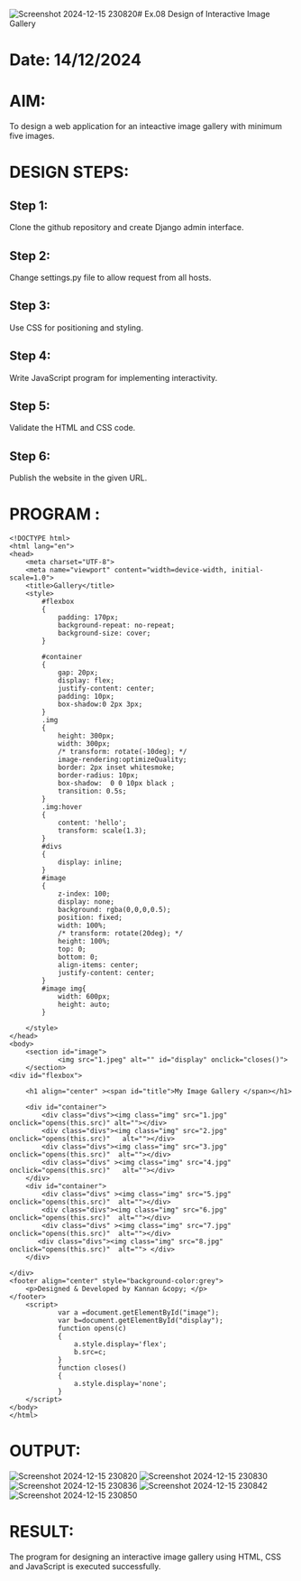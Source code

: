 ![Screenshot 2024-12-15 230820](https://github.com/user-attachments/assets/43b171e2-9521-4a31-be8d-eb49d72e4ad5)# Ex.08 Design of Interactive Image Gallery
# Date: 14/12/2024
# AIM:
To design a web application for an inteactive image gallery with minimum five images.

# DESIGN STEPS:
## Step 1:
Clone the github repository and create Django admin interface.

## Step 2:
Change settings.py file to allow request from all hosts.

## Step 3:
Use CSS for positioning and styling.

## Step 4:
Write JavaScript program for implementing interactivity.

## Step 5:
Validate the HTML and CSS code.

## Step 6:
Publish the website in the given URL.

# PROGRAM :
```
<!DOCTYPE html>
<html lang="en">
<head>
    <meta charset="UTF-8">
    <meta name="viewport" content="width=device-width, initial-scale=1.0">
    <title>Gallery</title>
    <style>
        #flexbox
        {
            padding: 170px;
            background-repeat: no-repeat;
            background-size: cover;
        }
        
        #container
        {
            gap: 20px;
            display: flex;
            justify-content: center;
            padding: 10px;
            box-shadow:0 2px 3px;
        }
        .img
        {
            height: 300px;
            width: 300px;
            /* transform: rotate(-10deg); */
            image-rendering:optimizeQuality;    
            border: 2px inset whitesmoke;    
            border-radius: 10px;
            box-shadow:  0 0 10px black ;
            transition: 0.5s;
        }
        .img:hover
        {
            content: 'hello';
            transform: scale(1.3);
        }
        #divs
        {
            display: inline;
        }
        #image
        {
            z-index: 100;
            display: none;
            background: rgba(0,0,0,0.5);
            position: fixed;
            width: 100%;
            /* transform: rotate(20deg); */
            height: 100%;
            top: 0;
            bottom: 0;
            align-items: center;
            justify-content: center;    
        }
        #image img{
            width: 600px;
            height: auto;
        }
        
    </style>
</head>
<body>
    <section id="image">
            <img src="1.jpeg" alt="" id="display" onclick="closes()">
    </section>
<div id="flexbox">

    <h1 align="center" ><span id="title">My Image Gallery </span></h1>

    <div id="container">
        <div class="divs"><img class="img" src="1.jpg" onclick="opens(this.src)" alt=""></div>
        <div class="divs"><img class="img" src="2.jpg" onclick="opens(this.src)"   alt=""></div>
        <div class="divs"><img class="img" src="3.jpg"  onclick="opens(this.src)"  alt=""></div>
        <div class="divs" ><img class="img" src="4.jpg" onclick="opens(this.src)"   alt=""></div>
    </div>
    <div id="container">
        <div class="divs" ><img class="img" src="5.jpg" onclick="opens(this.src)"  alt=""></div>
        <div class="divs"><img class="img" src="6.jpg" onclick="opens(this.src)"  alt=""></div>
        <div class="divs" ><img class="img" src="7.jpg" onclick="opens(this.src)"  alt=""></div>
       <div class="divs"><img class="img" src="8.jpg" onclick="opens(this.src)"  alt=""> </div>
    </div>
    
</div>
<footer align="center" style="background-color:grey">
    <p>Designed & Developed by Kannan &copy; </p>
</footer>
    <script>
            var a =document.getElementById("image");
            var b=document.getElementById("display");
            function opens(c)
            {
                a.style.display='flex';
                b.src=c;
            }
            function closes()
            {
                a.style.display='none';
            }
    </script>
</body>
</html>
```
# OUTPUT:
![Screenshot 2024-12-15 230820](https://github.com/user-attachments/assets/88768dce-b1c6-4440-8f6f-916497dd1729)
![Screenshot 2024-12-15 230830](https://github.com/user-attachments/assets/fc838286-ac62-49d4-b490-a3aed4dcd143)
![Screenshot 2024-12-15 230836](https://github.com/user-attachments/assets/943c39dc-89ab-4d7b-b35d-05f916c3e5b5)
![Screenshot 2024-12-15 230842](https://github.com/user-attachments/assets/748d5fbb-9b5c-4c7a-84b3-d22f90603429)
![Screenshot 2024-12-15 230850](https://github.com/user-attachments/assets/10e34de6-5411-47c9-bd11-9fe782ab2e80)


# RESULT:
The program for designing an interactive image gallery using HTML, CSS and JavaScript is executed successfully.
